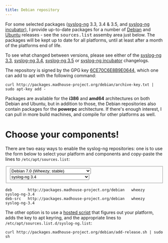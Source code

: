 ```yaml
---
title: Debian repository
---
```


For some selected packages ([syslog-ng][sng] 3.3, 3.4 & 3.5, and
[syslog-ng incubator][sng-incubator]), I provide up-to-date packages
for a number of [Debian][debian] and [Ubuntu][ubuntu] releases - see
the <kbd>sources.list</kbd> assemby area just below. The packages will
be kept up to date for all platforms, until at least after a month of
the platforms end of life.

To see what changed between versions, please see either of the
[syslog-ng 3.3][1], [syslog-ng 3.4][2], [syslog-ng 3.5][3] or
[syslog-ng incubator][4] changelogs.

 [sng]: https://www.balabit.com/network-security/syslog-ng/opensource-logging-system/overview
 [sng-incubator]: https://github.com/balabit/syslog-ng-incubator
 [debian]: http://www.debian.org/
 [ubuntu]: http://www.ubuntu.com/

 [1]: http://git.madhouse-project.org/debian/syslog-ng/plain/debian/changelog?h=packaging/debian/3.3
 [2]: http://git.madhouse-project.org/debian/syslog-ng/plain/debian/changelog?h=packaging/debian/3.4
 [3]: http://git.madhouse-project.org/debian/syslog-ng/plain/debian/changelog?h=packaging/debian/3.5
 [4]: https://github.com/algernon/syslog-ng-incubator/raw/debian/master/debian/changelog

The repository is signed by the GPG key
[6CE70C6E8B9E0644][archive-key], which one can add to apt with the following command:

    curl http://packages.madhouse-project.org/debian/archive-key.txt | sudo apt-key add -

 [archive-key]: http://packages.madhouse-project.org/debian/archive-key.txt

Packages are available for the **i386** and **amd64** architectures on
both Debian and Ubuntu, but in addition to those, the Debian
repositories also contain packages for the **powerpc** architecture.
If there's enough interest, I can pull in more build machines, and
compile for other platforms as well.

# Choose your components!

There are two easy ways to enable the syslog-ng repositories: one is
to use the form below to select your platform and components and
copy-paste the lines to <code>/etc/apt/sources.list</code>:

<form class="form-inline" id="dist-select">
 <fieldset>
  <select class="inline input-xlarge" id="distro-select">
    <optgroup label="Debian">
     <option value="debian-squeeze">Debian 6.0 (Squeeze; oldstable)</option>
     <option value="debian-wheezy" selected>Debian 7.0 (Wheezy; stable)</option>
     <option value="debian-jessie">Debian 8.0 (Jessie; testing)</option>
     <option value="debian-sid">Debian unstable</option>
    </optgroup>
    <optgroup label="Ubuntu">
     <option value="ubuntu-lucid">Ubuntu 10.04 LTS (Lucid Lynx)</option>
     <option value="ubuntu-precise">Ubuntu 12.04 LTS (Precise Pangolin)</option>
     <option value="ubuntu-saucy">Ubuntu 13.10 (Saucy Salamander)</option>
     <option value="ubuntu-trusty">Ubuntu 14.04 LTS (Trusty Tahr)</option>
     <option value="ubuntu-utopic">Ubuntu 14.10 (Utopic Unicorn)</option>
    </optgroup>
  </select>
  <select class="inline input-xlarge" id="sng-select">
    <option value="syslog-ng-none">No syslog-ng</option>
    <optgroup label="syslog-ng old stable">
     <option value="syslog-ng-3.3">syslog-ng 3.3</option>
    </optgroup>
    <optgroup label="syslog-ng stable">
     <option value="syslog-ng">Latest syslog-ng stable release (3.4)</option>
     <option value="syslog-ng-3.4" selected>syslog-ng 3.4</option>
    </optgroup>
    <optgroup label="syslog-ng devel">
     <option value="syslog-ng-devel">Latest syslog-ng devel release (3.5)</option>
     <option value="syslog-ng-3.5">syslog-ng 3.5</option>
    </optgroup>
  </select>
 </fieldset>
</form>

    deb       http://packages.madhouse-project.org/debian   wheezy   syslog-ng-3.4
    deb-src   http://packages.madhouse-project.org/debian   wheezy   syslog-ng-3.4


The other option is to use a [hosted script][add-release] that figures
out your platform, adds the key to apt keyring, and the appropriate
lines to <code>/etc/apt/sources.list.d/syslog-ng.list</code>:

    curl http://packages.madhouse-project.org/debian/add-release.sh | sudo sh

 [add-release]: http://packages.madhouse-project.org/debian/add-release.sh

<script src="/assets/asylum/js/sources.list.js" type="text/javascript"></script>

<div id="alert-box" class="alert alert-block alert-danger fade in"
     style="display: none">
</div>
